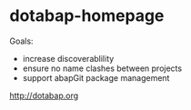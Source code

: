 # dotabap-homepage

Goals:
* increase discoverablility
* ensure no name clashes between projects
* support abapGit package management

http://dotabap.org
